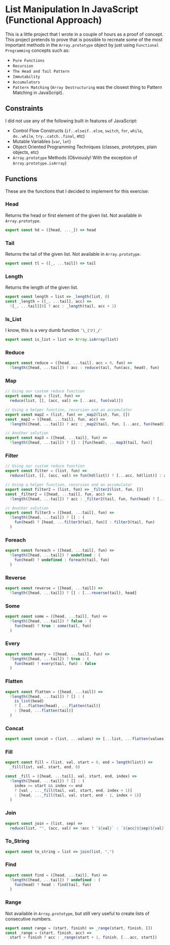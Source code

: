 # List Manipulation In JavaScript (Functional Approach)

This is a little project that I wrote in a couple of hours as a proof of concept. This project pretends to prove that is possible to recreate some of the most important methods in the `Array.prototype` object by just using `Functional Programming` concepts such as:

* `Pure Functions`
* `Recursion`
* `The Head and Tail Pattern`
* `Immutability`
* `Accumulators`
* `Pattern Matching` (`Array Destructuring` was the closest thing to Pattern Matching in JavaScript).

## Constraints

I did not use any of the following built in features of JavaScript:

* Control Flow Constructs (`if..elseif..else`, `switch`, `for`, `while`, `do..while`, `try..catch..final`, etc)
* Mutable Variables (`var`, `let`)
* Object Oriented Programming Techniques (classes, prototypes, plain objects, etc)
* `Array.prototype` Methods (Obviously! With the exception of `Array.prototype.isArray`)

## Functions

These are the functions that I decided to implement for this exercise:

### Head

Returns the head or first element of the given list. Not available in `Array.prototype`.

```javascript
export const hd = ([head, ..._]) => head
```

### Tail

Returns the tail of the given list. Not available in `Array.prototype`.

```javascript
export const tl = ([_, ...tail]) => tail
```

### Length

Returns the length of the given list.

```javascript
export const length = list => _length(list, 0)
const _length = ([_, ...tail], acc) =>
  ![_, ...tail][0] ? acc : _length(tail, acc + 1)
```

### Is_List

I know, this is a very dumb function ``¯\_(ツ)_/¯``

```javascript
export const is_list = list => Array.isArray(list)
```

### Reduce

```javascript
export const reduce = ([head, ...tail], acc = 0, fun) =>
  !length([head, ...tail]) ? acc : reduce(tail, fun(acc, head), fun)
```

### Map

```javascript
// Using our custom reduce function
export const map = (list, fun) =>
  reduce(list, [], (acc, val) => [...acc, fun(val)])

// Using a helper function, recursion and an accumulator
export const map2 = (list, fun) => _map2(list, fun, [])
const _map2 = ([head, ...tail], fun, acc) =>
  !length([head, ...tail]) ? acc : _map2(tail, fun, [...acc, fun(head)])

// Another solution
export const map3 = ([head, ...tail], fun) =>
  !length([head, ...tail]) ? [] : [fun(head), ...map3(tail, fun)]
```

### Filter

```javascript
// Using our custom reduce function
export const filter = (list, fun) =>
  reduce(list, [], (acc, val) => fun(hd(list)) ? [...acc, hd(list)] : acc)

// Using a helper function, recursion and an accumulator
export const filter2 = (list, fun) => _filter2(list, fun, [])
const _filter2 = ([head, ...tail], fun, acc) =>
  !length([head, ...tail]) ? acc : _filter2(tail, fun, fun(head) ? [...acc, head] : acc)

// Another solution
export const filter3 = ([head, ...tail], fun) =>
  !length([head, ...tail]) ? [] : (
    fun(head) ? [head, ...filter3(tail, fun)] : filter3(tail, fun)
  )
```

### Foreach

```javascript
export const foreach = ([head, ...tail], fun) =>
  !length([head, ...tail]) ? undefined : (
    fun(head) ? undefined : foreach(tail, fun)
  )
```

### Reverse

```javascript
export const reverse = ([head, ...tail]) =>
  !length([head, ...tail]) ? [] : [...reverse(tail), head]
```

### Some

```javascript
export const some = ([head, ...tail], fun) =>
  !length([head, ...tail]) ? false : (
    fun(head) ? true : some(tail, fun)
  )
```

### Every

```javascript
export const every = ([head, ...tail], fun) =>
  !length([head, ...tail]) ? true : (
    fun(head) ? every(tail, fun) : false
  )
```

### Flatten

```javascript
export const flatten = ([head, ...tail]) =>
  !length([head, ...tail]) ? [] : (
    is_list(head)
    ? [...flatten(head), ...flatten(tail)]
    : [head, ...flatten(tail)]
  )
```

### Concat

```javascript
export const concat = (list, ...values) => [...list, ...flatten(values)]
```

### Fill

```javascript
export const fill = (list, val, start = 0, end = length(list)) =>
  _fill(list, val, start, end, 0)

const _fill = ([head, ...tail], val, start, end, index) =>
  !length([head, ...tail]) ? [] : (
    index >= start && index <= end
    ? [val , ..._fill(tail, val, start, end, index + 1)]
    : [head, ..._fill(tail, val, start, end - 1, index + 1)]
  )
```

### Join

```javascript
export const join = (list, sep) =>
  reduce(list, "", (acc, val) => !acc ? `${val}` : `${acc}${sep}${val}`)
```

### To_String

```javascript
export const to_string = list => join(list, ",")
```

### Find

```javascript
export const find = ([head, ...tail], fun) =>
  !length([head, ...tail]) ? undefined : (
    fun(head) ? head : find(tail, fun)
  )
```

### Range

Not available in `Array.prototype`, but still very useful to create lists of consecutive numbers.

```javascript
export const range = (start, finish) => _range(start, finish, [])
const _range = (start, finish, acc) =>
  start > finish ? acc : _range(start + 1, finish, [...acc, start])
```
